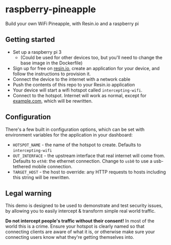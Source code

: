 # raspberry-pineapple
Build your own WiFi Pineapple, with Resin.io and a raspberry pi

## Getting started

- Set up a raspberry pi 3
    * (Could be used for other devices too, but you'll need to change the base image in the Dockerfile)
- Sign up for free on [resin.io](https://dashboard.resin.io/signup), create an application for your device, and follow the instructions to provision it.
- Connect the device to the internet with a network cable
- Push the contents of this repo to your Resin.io application
- Your device will start a wifi hotspot called `intercepting-wifi`.
- Connect to the hotspot. Internet will work as normal, except for [example.com](http://example.com), which will be rewritten.

## Configuration

There's a few built in configuration options, which can be set with environment variables for the application in your dashboard:

* `HOTSPOT_NAME` - the name of the hotspot to create. Defaults to `intercepting-wifi`
* `OUT_INTERFACE` - the upstream interface that real internet will come from. Defaults to `eth0`: the ethernet connection. Change to `usb0` to use a usb-tethered mobile connection.
* `TARGET_HOST` - the host to override: any HTTP requests to hosts including this string will be rewritten.

## Legal warning

This demo is designed to be used to demonstrate and test security issues, by allowing you to easily intercept & transform simple real world traffic.

**Do not intercept people's traffic without their consent!** In most of the world this is a crime. Ensure your hotspot is clearly named so that connecting clients
are aware of what it is, or otherwise make sure your connecting users know what they're getting themselves into.